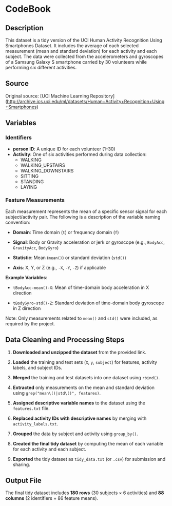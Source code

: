 # CodeBook

## Description

This dataset is a tidy version of the UCI
Human Activity Recognition Using Smartphones Dataset.
It includes the average of each selected measurement
(mean and standard deviation) for each activity and each subject.
The data were collected from the accelerometers and gyroscopes of
a Samsung Galaxy S smartphone carried by 30 volunteers while 
performing six different activities.

## Source

Original source: [UCI Machine Learning Repository]
(http://archive.ics.uci.edu/ml/datasets/Human+Activity+Recognition+Using+Smartphones)

## Variables

### Identifiers
- **person ID**: A unique ID for each volunteer (1–30)
- **Activity**: One of six activities performed during data collection:
  - WALKING
  - WALKING_UPSTAIRS
  - WALKING_DOWNSTAIRS
  - SITTING
  - STANDING
  - LAYING

### Feature Measurements
Each measurement represents the mean of a
specific sensor signal for each subject/activity pair.
The following is a description of the variable naming convention:

- **Domain**: Time domain (`t`) or frequency domain (`f`)

- **Signal**: Body or Gravity acceleration
or jerk or gyroscope (e.g., `BodyAcc`, `GravityAcc`, `BodyGyro`)

- **Statistic**: Mean (`mean()`) or standard deviation (`std()`)

- **Axis**: X, Y, or Z (e.g., `-X`, `-Y`, `-Z`) if applicable

**Example Variables**:
- `tBodyAcc-mean()-X`: Mean of time-domain body acceleration in X direction

- `tBodyGyro-std()-Z`: Standard deviation of time-domain body gyroscope in Z direction

Note: Only measurements related to `mean()`
and `std()` were included, as required by the project.

## Data Cleaning and Processing Steps

1. **Downloaded and unzipped the dataset** from the provided link.

2. **Loaded** the training and test sets
(`X`, `y`, `subject`) for features, activity labels, and subject IDs.

3. **Merged** the training and test
datasets into one dataset using `rbind()`.

4. **Extracted** only measurements on the
mean and standard deviation using `grep("mean\()|std\()", features)`.

5. **Assigned descriptive variable names**
to the dataset using the `features.txt` file.

6. **Replaced activity IDs with descriptive names**
by merging with
`activity_labels.txt`.

7. **Grouped** the data by subject
and activity using `group_by()`.

8. **Created the final tidy dataset** by
computing the mean of each variable for
each activity and each subject.

9. **Exported** the tidy dataset as
`tidy_data.txt` (or `.csv`) for submission
and sharing.

## Output File

The final tidy dataset includes **180
rows** (30 subjects × 6 activities) and
**88 columns** (2 identifiers + 86 feature means).